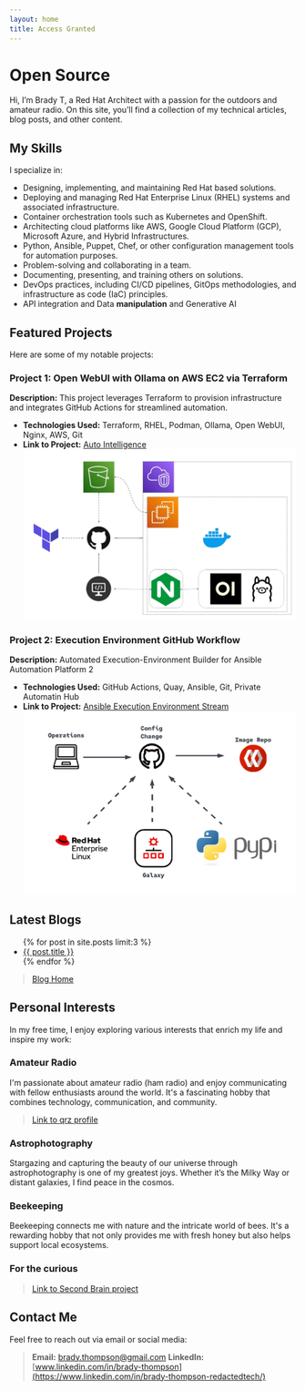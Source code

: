 ```yaml
---
layout: home
title: Access Granted
---
```


# Open Source

Hi, I’m Brady T, a Red Hat Architect with a passion for the outdoors and amateur radio. On this site, you’ll find a collection of my technical articles, blog posts, and other content.

## My Skills

I specialize in:

- Designing, implementing, and maintaining Red Hat based solutions.
- Deploying and managing Red Hat Enterprise Linux (RHEL) systems and associated infrastructure.
- Container orchestration tools such as Kubernetes and OpenShift.
- Architecting cloud platforms like AWS, Google Cloud Platform (GCP), Microsoft Azure, and Hybrid Infrastructures.
- Python, Ansible, Puppet, Chef, or other configuration management tools for automation purposes.
- Problem-solving and collaborating in a team.
- Documenting, presenting, and training others on solutions.
- DevOps practices, including CI/CD pipelines, GitOps methodologies, and infrastructure as code (IaC) principles.
- API integration and Data **manipulation** and Generative AI

## Featured Projects

Here are some of my notable projects:

### Project 1: Open WebUI with Ollama on AWS EC2 via Terraform

**Description:** This project leverages Terraform to provision infrastructure and integrates GitHub Actions for streamlined automation.

- **Technologies Used:** Terraform, RHEL, Podman, Ollama, Open WebUI, Nginx, AWS, Git
- **Link to Project:** [Auto Intelligence](https://github.com/r3dact3d/Auto-Intelligence)
![Architecture](images/auto-intelligence.png?width=100)

### Project 2: Execution Environment GitHub Workflow

**Description:** Automated Execution-Environment Builder for Ansible Automation Platform 2
- **Technologies Used:** GitHub Actions, Quay, Ansible, Git, Private Automatin Hub
- **Link to Project:** [Ansible Execution Environment Stream](https://github.com/r3dact3d/Ansible-Execution-Environment-Stream)
![Execution Environment Builder](images/ee-builder.png?width=100)


## Latest Blogs

<ul>
  {% for post in site.posts limit:3 %}
    <li>
      <a href="{{ post.url }}">{{ post.title }}</a>
    </li>
  {% endfor %}
</ul>

> [Blog Home](https://r3dact3d.github.io/posts)


## Personal Interests

In my free time, I enjoy exploring various interests that enrich my life and inspire my work:

### Amateur Radio
I'm passionate about amateur radio (ham radio) and enjoy communicating with fellow enthusiasts around the world. It's a fascinating hobby that combines technology, communication, and community.

> [Link to qrz profile](https://www.qrz.com/db/W5AWW)

### Astrophotography
Stargazing and capturing the beauty of our universe through astrophotography is one of my greatest joys. Whether it’s the Milky Way or distant galaxies, I find peace in the cosmos.

### Beekeeping
Beekeeping connects me with nature and the intricate world of bees. It's a rewarding hobby that not only provides me with fresh honey but also helps support local ecosystems.

### For the curious

> [Link to Second Brain project](https://r3dact3d.github.io/brain-dump/)

## Contact Me

Feel free to reach out via email or social media:

> **Email:** [brady.thompson@gmail.com](mailto:brady.thompson@gmail.com)
> **LinkedIn:** [www.linkedin.com/in/brady-thompson](https://www.linkedin.com/in/brady-thompson-redactedtech/)





